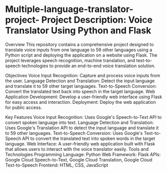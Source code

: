 # Multiple-language-translator-project- Project Description: Voice Translator Using Python and Flask
Overview
This repository contains a comprehensive project designed to translate voice inputs from one language to 59 other languages using a Python script and deploying the application on a website using Flask. The project leverages speech recognition, machine translation, and text-to-speech technologies to provide an end-to-end voice translation solution.

Objectives
Voice Input Recognition: Capture and process voice inputs from the user.
Language Detection and Translation: Detect the input language and translate it to 59 other target languages.
Text-to-Speech Conversion: Convert the translated text back into speech in the target language.
Web Application Development: Develop a user-friendly web interface using Flask for easy access and interaction.
Deployment: Deploy the web application for public access.

Key Features
Voice Input Recognition: Uses Google's Speech-to-Text API to convert spoken language into text.
Language Detection and Translation: Uses Google's Translation API to detect the input language and translate it to 59 other languages.
Text-to-Speech Conversion: Uses Google's Text-to-Speech API to convert the translated text into spoken words in the target language.
Web Interface: A user-friendly web application built with Flask that allows users to interact with the voice translator easily.
Tools and Technologies
Programming Language: Python
Web Framework: Flask
APIs: Google Cloud Speech-to-Text, Google Cloud Translation, Google Cloud Text-to-Speech
Frontend: HTML, CSS, JavaScript
